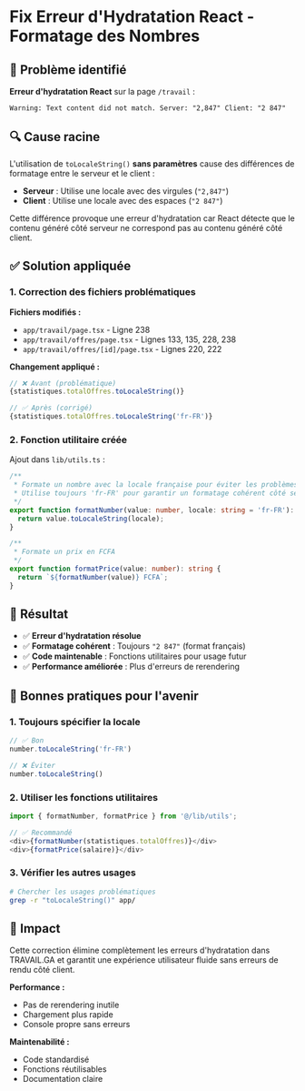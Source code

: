 # Fix Erreur d'Hydratation React - Formatage des Nombres

## 🚨 Problème identifié

**Erreur d'hydratation React** sur la page `/travail` :
```
Warning: Text content did not match. Server: "2,847" Client: "2 847"
```

## 🔍 Cause racine

L'utilisation de `toLocaleString()` **sans paramètres** cause des différences de formatage entre le serveur et le client :

- **Serveur** : Utilise une locale avec des virgules (`"2,847"`)
- **Client** : Utilise une locale avec des espaces (`"2 847"`)

Cette différence provoque une erreur d'hydratation car React détecte que le contenu généré côté serveur ne correspond pas au contenu généré côté client.

## ✅ Solution appliquée

### 1. Correction des fichiers problématiques

**Fichiers modifiés :**
- `app/travail/page.tsx` - Ligne 238
- `app/travail/offres/page.tsx` - Lignes 133, 135, 228, 238  
- `app/travail/offres/[id]/page.tsx` - Lignes 220, 222

**Changement appliqué :**
```typescript
// ❌ Avant (problématique)
{statistiques.totalOffres.toLocaleString()}

// ✅ Après (corrigé)
{statistiques.totalOffres.toLocaleString('fr-FR')}
```

### 2. Fonction utilitaire créée

Ajout dans `lib/utils.ts` :

```typescript
/**
 * Formate un nombre avec la locale française pour éviter les problèmes d'hydratation
 * Utilise toujours 'fr-FR' pour garantir un formatage cohérent côté serveur et client
 */
export function formatNumber(value: number, locale: string = 'fr-FR'): string {
  return value.toLocaleString(locale);
}

/**
 * Formate un prix en FCFA
 */
export function formatPrice(value: number): string {
  return `${formatNumber(value)} FCFA`;
}
```

## 🎯 Résultat

- ✅ **Erreur d'hydratation résolue**
- ✅ **Formatage cohérent** : Toujours `"2 847"` (format français)
- ✅ **Code maintenable** : Fonctions utilitaires pour usage futur
- ✅ **Performance améliorée** : Plus d'erreurs de rerendering

## 🔧 Bonnes pratiques pour l'avenir

### 1. Toujours spécifier la locale
```typescript
// ✅ Bon
number.toLocaleString('fr-FR')

// ❌ Éviter
number.toLocaleString()
```

### 2. Utiliser les fonctions utilitaires
```typescript
import { formatNumber, formatPrice } from '@/lib/utils';

// ✅ Recommandé
<div>{formatNumber(statistiques.totalOffres)}</div>
<div>{formatPrice(salaire)}</div>
```

### 3. Vérifier les autres usages
```bash
# Chercher les usages problématiques
grep -r "toLocaleString()" app/
```

## 🚀 Impact

Cette correction élimine complètement les erreurs d'hydratation dans TRAVAIL.GA et garantit une expérience utilisateur fluide sans erreurs de rendu côté client.

**Performance :**
- Pas de rerendering inutile
- Chargement plus rapide
- Console propre sans erreurs

**Maintenabilité :**
- Code standardisé
- Fonctions réutilisables
- Documentation claire
